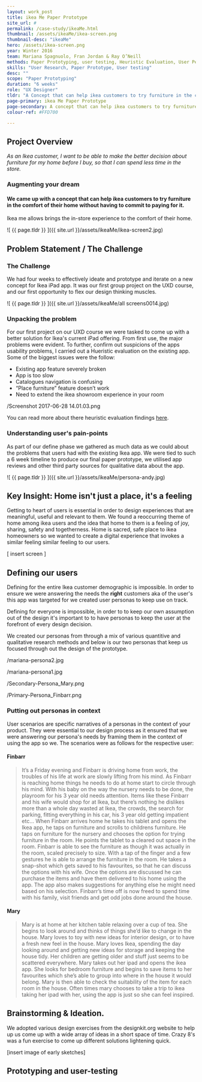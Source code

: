 ```yaml
---
layout: work_post
title: ikea Me Paper Prototype
site_url: #
permalink: /case-study/ikeaMe.html
thumbnail: /assets/ikeaMe/ikea-screen.png
thumbnail-desc: "ikeaMe"
hero: /assets/ikea-screen.png
year: Winter 2016
team: Mariana Spagnuolo, Fran Jordan & Ray O’Neill
methods: Paper Prototyping, user testing, Heuristic Evaluation, User Personas, User Scenarios,
skills: "User Research, Paper Prototype, User testing"
desc: ""
scope: "Paper Prototyping"
duration: "6 weeks"
role: "UX Designer"
tldr: "A Concept that can help ikea customers to try furniture in the comfort of their home without having to commit to paying for it."
page-primary: ikea Me Paper Prototype
page-secondary: A concept that can help ikea customers to try furniture in the comfort of their home without having to commit to paying for it
colour-ref: #FFD700

---
```


## Project Overview

*As an Ikea customer, I want to be able to make the better decision about furniture for my home before I buy, so that I can spend less time in the store.*

### Augmenting your dream
#### We came up with a concept that can help ikea customers to try furniture in the comfort of their home without having to commit to paying for it.

Ikea me allows brings the in-store experience to the comfort of their home.



![ {{ page.tldr }} ]({{ site.url }}/assets/ikeaMe/ikea-screen2.jpg)




## Problem Statement / The Challenge

### The Challenge

We had four weeks to effectively ideate and prototype and iterate on a new concept for Ikea iPad app. It was our first group project on the UXD course, and our first opportunity to flex our design thinking muscles.


![ {{ page.tldr }} ]({{ site.url }}/assets/ikeaMe/all screens0014.jpg)

### Unpacking the problem

For our first project on our UXD course we were tasked to come up with a better solution for Ikea's current iPad offering. From first use, the major problems were evident. To further, confirm out suspicions of the apps usability problems, I carried out a Hueristic evaluation on the existing app. Some of the biggest issues were the follow:

- Existing app feature severely broken
- App is too slow
- Catalogues navigation is confusing
- “Place furniture” feature doesn’t work
- Need to extend the ikea showroom experience in your room

/Screenshot 2017-06-28 14.01.03.png

You can read more about there heuristic evaluation findings [here](https://n00162913.wordpress.com/2016/10/31/ikeas-existing-mobile-app/).

### Understanding user's pain-points

As part of our define phase we gathered as much data as we could about the problems that users had with the existing Ikea app. We were tied to such a 6 week timeline  to produce our final paper prototype, we utilised app reviews and other third party sources for qualitative data about the app.


![ {{ page.tldr }} ]({{ site.url }}/assets/ikeaMe/persona-andy.jpg)


## Key Insight: Home isn't just a place, it's a feeling

Getting to heart of users is essential in order to design experiences that are meaningful, useful and relevant to them.
We found a reoccurring theme of home among ikea users and the idea that home to them is a feeling of joy, sharing, safety and togetherness. Home is sacred, safe place to ikea homeowners so we wanted to create a digital experience that invokes a similar feeling similar feeling to our users.

[ insert screen ]

## Defining our users

Defining for the entire Ikea customer demographic is impossible. In order to ensure we were answering the needs the **right** customers aka of the user's this app was targeted for we created user personas to keep use on track.

Defining for everyone is impossible, in order to to keep our own assumption out of the design it's important to to have personas to keep the user at the forefront of every design decision.

We created our personas from through a mix of various quantitive and qualitative research methods and below is our two personas that keep us focused through out the design of the prototype.

/mariana-persona2.jpg

/mariana-persona1.jpg


/Secondary-Persona_Mary.png

/Primary-Persona_Finbarr.png

### Putting out personas in context

User scenarios are specific narratives of a personas in the context of your product. They were essential to our design process as it ensured that we were answering our persona's needs by framing them in the context of using the app so we. The scenarios were as follows for the respective user:

#### Finbarr
> It’s a Friday evening and Finbarr is driving home from work, the troubles of his life at work are slowly lifting from his mind. As Finbarr is reaching home things he needs to do at home start to circle through his mind. With his baby on the way the nursery needs to be done, the playroom for his 3 year old needs attention. Items like these Finbarr and his wife would shop for at Ikea, but there’s nothing he dislikes more than a whole day wasted at Ikea, the crowds, the search for parking, fitting everything in his car, his 3 year old getting impatient etc… When Finbarr arrives home he takes his tablet and opens the Ikea app, he taps on furniture and scrolls to childrens furniture. He taps on furniture for the nursery and chooses the option for trying furniture in the room. He points the tablet to a cleared out space in the room. Finbarr is able to see the furniture as though it was actually in the room, scaled precisely to size. With a tap of the finger and a few gestures he is able to arrange the furniture in the room. He takes a snap-shot which gets saved to his favourites, so that he can discuss the options with his wife. Once the options are discussed he can purchase the items and have them delivered to his home using the app. The app also makes suggestions for anything else he might need based on his selection. Finbarr’s time off is now freed to spend time with his family, visit friends and get odd jobs done around the house.

#### Mary

> Mary is at home at her kitchen table relaxing over a cup of tea. She begins to look around and thinks of things she’d like to change in the house. Mary loves to toy with new ideas for interior design, or to have a fresh new feel in the house. Mary loves Ikea, spending the day looking around and getting new ideas for storage and keeping the house tidy. Her children are getting older and stuff just seems to be scattered everywhere. Mary takes out her ipad and opens the ikea app. She looks for bedroom furniture and begins to save items to her favourites which she’s able to group into where in the house it would belong. Mary is then able to check the suitability of the item for each room in the house. Often times mary chooses to take a trip to ikea taking her ipad with her, using the app is just so she can feel inspired.

## Brainstorming & Ideation.

We adopted various design exercises from the designkit.org website to help up us come up with a wide array of ideas in a short space of time. Crazy 8's was a fun exercise to come up different solutions lightening quick.

[insert image of  early sketches]

## Prototyping and user-testing
